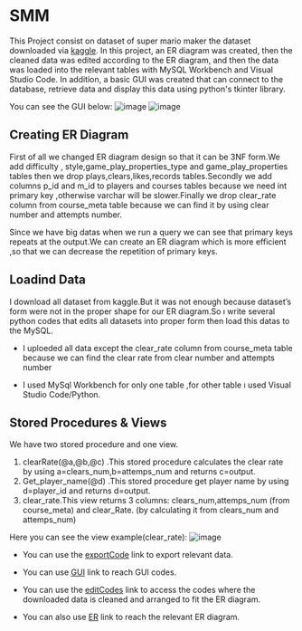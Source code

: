 # SMM

This Project consist on dataset of super mario maker the dataset downloaded via [kaggle](https://www.kaggle.com/leomauro/smmnet). In this project, an ER diagram was created, then the cleaned data was edited according to the ER diagram, and then the data was loaded into the relevant tables with MySQL Workbench and Visual Studio Code. In addition, a basic GUI was created that can connect to the database, retrieve data and display this data using python's tkinter library.

You can see the GUI below:
![image](https://user-images.githubusercontent.com/55553433/151961371-409c7241-5530-4666-856f-b1c7b8ad50cf.png) ![image](https://user-images.githubusercontent.com/55553433/151961383-661407d3-f3ed-42ed-a261-929c7be22baa.png)



## Creating ER Diagram
First of all we changed ER diagram design so that it can be 3NF form.We add difficulty , style,game_play_properties_type and game_play_properties tables then we drop plays,clears,likes,records tables.Secondly we add columns p_id and m_id to players and courses tables because we need int primary key  ,otherwise varchar will be slower.Finally we drop clear_rate column from course_meta table because we can find it by using clear number and attempts number.

Since we have big datas when we run a query we can see that primary keys repeats at the output.We can create an ER diagram which is more efficient ,so that we can decrease the repetition of primary keys.


## Loadind Data
I download all dataset from kaggle.But it was not enough because dataset’s form were not in the proper shape for our ER diagram.So ı write several python codes that edits all datasets into proper form then load this datas to the MySQL.

  - I uploeded all data except the clear_rate column from course_meta table because we can find the clear rate from clear number and attempts number 

  - I used MySql Workbench for only one table ,for other table ı used Visual Studio Code/Python.



## Stored Procedures & Views
We have two stored procedure and one view.

  1)	clearRate(@a,@b,@c) .This stored procedure calculates the clear rate by using a=clears_num,b=attemps_num and returns c=output.
  2)	Get_player_name(@d) .This stored procedure get player name by using d=player_id and returns d=output.
  3)	clear_rate.This view returns 3 columns: clears_num,attemps_num (from course_meta) and clear_Rate. (by calculating it from clears_num and attemps_num)

  Here you can see the view example(clear_rate):
  ![image](https://user-images.githubusercontent.com/55553433/151961509-48aa9713-9923-4d38-8ab2-7fcc35969589.png)



- You can use the [exportCode](https://github.com/gayecolakoglu/SMM/tree/main/exportCode) link to export relevant data.

- You can use [GUI](https://github.com/gayecolakoglu/SMM/tree/main/GUI) link to reach GUI codes.

- You can use the [editCodes](https://github.com/gayecolakoglu/SMM/tree/main/editCodes) link to access the codes where the downloaded data is cleaned and arranged to fit the ER diagram.

- You can also use [ER](https://github.com/gayecolakoglu/SMM/tree/main/ER) link to reach the relevant ER diagram.


